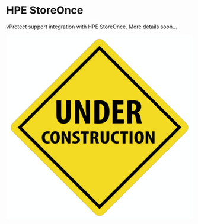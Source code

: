 # HPE StoreOnce

vProtect support integration with HPE StoreOnce. More details soon...

![](../../../.gitbook/assets/under-construction.png)

